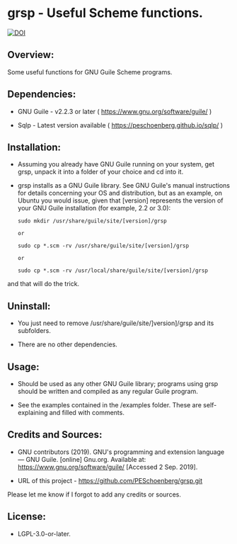 # grsp - Useful Scheme functions.

[![DOI](https://zenodo.org/badge/163432499.svg)](https://zenodo.org/badge/latestdoi/163432499)


## Overview:

Some useful functions for GNU Guile Scheme programs.


## Dependencies:

* GNU Guile - v2.2.3 or later ( https://www.gnu.org/software/guile/ )

* Sqlp - Latest version available ( https://peschoenberg.github.io/sqlp/ )


## Installation:

* Assuming you already have GNU Guile running on your system, get grsp, unpack it
into a folder of your choice and cd into it.

* grsp installs as a GNU Guile library. See GNU Guile's manual instructions for
details concerning your OS and distribution, but as an example, on Ubuntu you
would issue, given that [version] represents the version of your GNU Guile
installation (for example, 2.2 or 3.0):

      sudo mkdir /usr/share/guile/site/[version]/grsp

      or

      sudo cp *.scm -rv /usr/share/guile/site/[version]/grsp

      or

      sudo cp *.scm -rv /usr/local/share/guile/site/[version]/grsp

and that will do the trick.


## Uninstall:

* You just need to remove /usr/share/guile/site/]version]/grsp and its subfolders.

* There are no other dependencies.


## Usage:

* Should be used as any other GNU Guile library; programs using grsp should be 
written and compiled as any regular Guile program.

* See the examples contained in the /examples folder. These are self-explaining
and filled with comments.


## Credits and Sources:

* GNU contributors (2019). GNU's programming and extension language — GNU Guile.
[online] Gnu.org. Available at: https://www.gnu.org/software/guile/
[Accessed 2 Sep. 2019].

* URL of this project - https://github.com/PESchoenberg/grsp.git

Please let me know if I forgot to add any credits or sources.


## License:

* LGPL-3.0-or-later.


